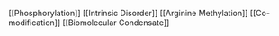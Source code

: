 [[Phosphorylation]]
[[Intrinsic Disorder]]
[[Arginine Methylation]]
[[Co-modification]]
[[Biomolecular Condensate]]
